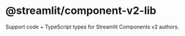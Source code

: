 # @streamlit/component-v2-lib

Support code + TypeScript types for Streamlit Components v2 authors.
